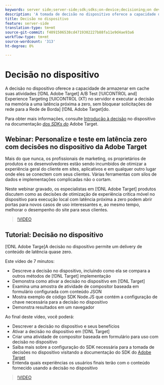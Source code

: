```yaml
---
keywords: server side;server-side;sdk;sdks;on-device;decisioning;on device;ondevice;zero latency;latency;near-zero;node.js
description: 'A tomada de decisão no dispositivo oferece a capacidade de armazenar em cache as atividades Adobe Target A/B e Experience Targeting (XT) no servidor e executar a decisão na memória a uma latência próxima a zero, sem bloquear solicitações de rede para a Adobe Target Edge Network. '
title: Decisão no dispositivo
feature: server-side
translation-type: tm+mt
source-git-commit: f4091506538cd4719302227b88fa11e9d4ae93a6
workflow-type: tm+mt
source-wordcount: '313'
ht-degree: 0%

---
```



# Decisão no dispositivo

A decisão no dispositivo oferece a capacidade de armazenar em cache suas atividades [!DNL Adobe Target] A/B Test [!UICONTROL and] Experience Targeting [!UICONTROL (XT) no servidor e executar a decisão na memória a uma latência próxima a zero, sem bloquear solicitações de rede para a Rede de Borda] [!DNL Adobe Target]do.

Para obter mais informações, consulte [Introdução à decisão](https://adobetarget-sdks.gitbook.io/docs/on-device-decisioning/introduction-to-on-device-decisioning) no dispositivo na documentação *[dos SDKs do](https://adobetarget-sdks.gitbook.io/docs/)* Adobe Target.

## Webinar: Personalize e teste em latência zero com decisões no dispositivo da Adobe Target

Mais do que nunca, os profissionais de marketing, os proprietários de produtos e os desenvolvedores estão sendo incumbidos de otimizar a experiência geral do cliente em sites, aplicativos e em qualquer outro lugar onde eles se conectem com seus clientes. Várias ferramentas com silos de dados e implementações complicadas não o cortam.

Neste webinar gravado, os especialistas em [!DNL Adobe Target] produtos discutem como as decisões de otimização de experiência crítica móvel no dispositivo para execução local com latência próxima a zero podem abrir portas para novos casos de uso interessantes e, ao mesmo tempo, melhorar o desempenho do site para seus clientes.

>[!VIDEO](https://video.tv.adobe.com/v/328148)

## Tutorial: Decisão no dispositivo

[!DNL Adobe Targe]A decisão no dispositivo permite um delivery de conteúdo de latência quase zero.

Este vídeo de 7 minutos:

* Descreve a decisão no dispositivo, incluindo como ela se compara a outros métodos de [!DNL Target] implementação
* Demonstra como ativar a decisão no dispositivo em [!DNL Target]
* Examina uma amostra de atividade de compositor baseada em formulário configurada com conteúdo JSON
* Mostra exemplo de código SDK Node.JS que contém a configuração de chave necessária para a decisão no dispositivo
* Demonstra resultados em um navegador

Ao final deste vídeo, você poderá:

* Descrever a decisão no dispositivo e seus benefícios
* Ativar a decisão no dispositivo em [!DNL Target]
* Criar uma atividade de compositor baseada em formulário para uso com decisão no dispositivo
* Saiba mais sobre a configuração do SDK necessária para a tomada de decisões no dispositivo visitando a documentação do SDK do [Adobe Target](https://adobetarget-sdks.gitbook.io/docs/on-device-decisioning/introduction-to-on-device-decisioning)
* Entenda quais experiências os usuários finais terão com o conteúdo fornecido usando a decisão no dispositivo

>[!VIDEO](https://video.tv.adobe.com/v/329032)